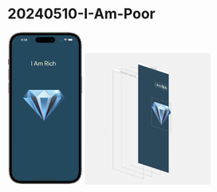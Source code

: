 # 20240510-I-Am-Poor

<img src="https://github.com/luoguofeng0401/20240508-I-am-Rich/blob/main/Demo.png?raw=true" alt="我的圖片" width="30%" height="30%">
<img src="https://github.com/luoguofeng0401/20240508-I-am-Rich/blob/main/%20Debug%20View%20Hierarchy.png?raw=true" alt="我的圖片" width="50%" height="50%">
